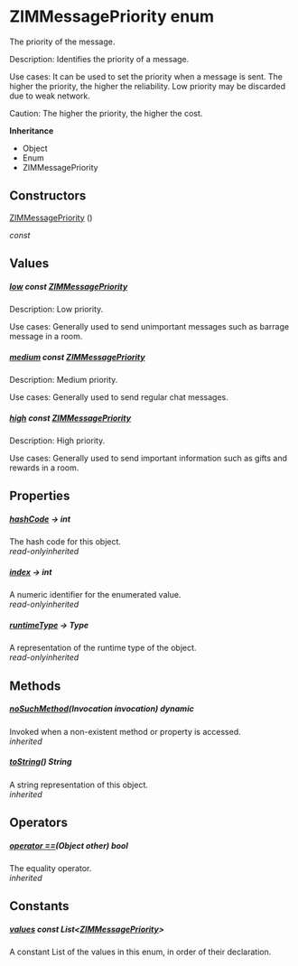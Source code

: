 


# ZIMMessagePriority enum







<p>The priority of the message.</p>
<p>Description: Identifies the priority of a message.</p>
<p>Use cases: It can be used to set the priority when a message is sent. The higher the priority, the higher the reliability. Low priority may be discarded due to weak network.</p>
<p>Caution: The higher the priority, the higher the cost.</p>



**Inheritance**

- Object
- Enum
- ZIMMessagePriority






## Constructors

[ZIMMessagePriority](../zego_uikit_prebuilt_live_audio_room/ZIMMessagePriority/ZIMMessagePriority.md) ()

  _const_ 


## Values

##### [low](../zego_uikit_prebuilt_live_audio_room/ZIMMessagePriority.md) const [ZIMMessagePriority](../zego_uikit_prebuilt_live_audio_room/ZIMMessagePriority.md)



<p>Description: Low priority.</p>
<p>Use cases: Generally used to send unimportant messages such as barrage message in a room.</p>  




##### [medium](../zego_uikit_prebuilt_live_audio_room/ZIMMessagePriority.md) const [ZIMMessagePriority](../zego_uikit_prebuilt_live_audio_room/ZIMMessagePriority.md)



<p>Description: Medium priority.</p>
<p>Use cases: Generally used to send regular chat messages.</p>  




##### [high](../zego_uikit_prebuilt_live_audio_room/ZIMMessagePriority.md) const [ZIMMessagePriority](../zego_uikit_prebuilt_live_audio_room/ZIMMessagePriority.md)



<p>Description: High priority.</p>
<p>Use cases: Generally used to send important information such as gifts and rewards in a room.</p>  





## Properties

##### [hashCode](../zego_uikit_prebuilt_live_audio_room/ZIMMessagePriority/hashCode.md) &#8594; int



The hash code for this object.  
_<span class="feature">read-only</span><span class="feature">inherited</span>_



##### [index](../zego_uikit_prebuilt_live_audio_room/ZIMMessagePriority/index.md) &#8594; int



A numeric identifier for the enumerated value.  
_<span class="feature">read-only</span><span class="feature">inherited</span>_



##### [runtimeType](../zego_uikit_prebuilt_live_audio_room/ZIMMessagePriority/runtimeType.md) &#8594; Type



A representation of the runtime type of the object.  
_<span class="feature">read-only</span><span class="feature">inherited</span>_





## Methods

##### [noSuchMethod](../zego_uikit_prebuilt_live_audio_room/ZIMMessagePriority/noSuchMethod.md)(Invocation invocation) dynamic



Invoked when a non-existent method or property is accessed.  
_<span class="feature">inherited</span>_



##### [toString](../zego_uikit_prebuilt_live_audio_room/ZIMMessagePriority/toString.md)() String



A string representation of this object.  
_<span class="feature">inherited</span>_





## Operators

##### [operator ==](../zego_uikit_prebuilt_live_audio_room/ZIMMessagePriority/operator_equals.md)(Object other) bool



The equality operator.  
_<span class="feature">inherited</span>_










## Constants

##### [values](../zego_uikit_prebuilt_live_audio_room/ZIMMessagePriority/values-constant.md) const List&lt;[ZIMMessagePriority](../zego_uikit_prebuilt_live_audio_room/ZIMMessagePriority.md)>



A constant List of the values in this enum, in order of their declaration.  









